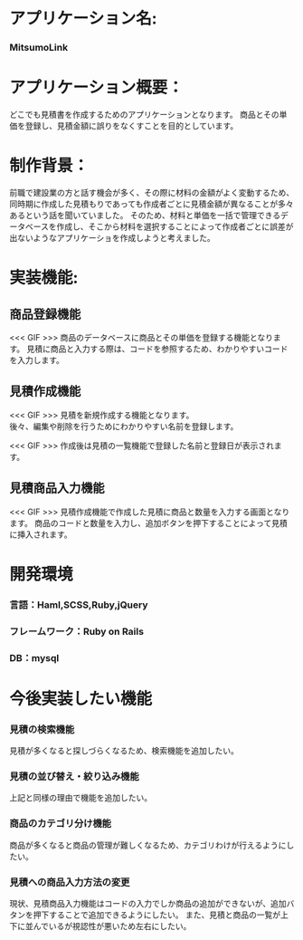 # アプリケーション名:
### MitsumoLink


# アプリケーション概要：
どこでも見積書を作成するためのアプリケーションとなります。
商品とその単価を登録し、見積金額に誤りをなくすことを目的としています。


# 制作背景：
前職で建設業の方と話す機会が多く、その際に材料の金額がよく変動するため、同時期に作成した見積もりであっても作成者ごとに見積金額が異なることが多々あるという話を聞いていました。
そのため、材料と単価を一括で管理できるデータベースを作成し、そこから材料を選択することによって作成者ごとに誤差が出ないようなアプリケーショを作成しようと考えました。


# 実装機能:
## 商品登録機能
<<< GIF >>>
商品のデータベースに商品とその単価を登録する機能となります。
見積に商品と入力する際は、コードを参照するため、わかりやすいコードを入力します。

## 見積作成機能
<<< GIF >>>
見積を新規作成する機能となります。  
後々、編集や削除を行うためにわかりやすい名前を登録します。

<<< GIF >>>
作成後は見積の一覧機能で登録した名前と登録日が表示されます。
  
## 見積商品入力機能
<<< GIF >>>
見積作成機能で作成した見積に商品と数量を入力する画面となります。
商品のコードと数量を入力し、追加ボタンを押下することによって見積に挿入されます。

# 開発環境
### 言語：Haml,SCSS,Ruby,jQuery
### フレームワーク：Ruby on Rails
### DB：mysql

# 今後実装したい機能
### 見積の検索機能
見積が多くなると探しづらくなるため、検索機能を追加したい。

### 見積の並び替え・絞り込み機能
上記と同様の理由で機能を追加したい。

### 商品のカテゴリ分け機能
商品が多くなると商品の管理が難しくなるため、カテゴリわけが行えるようにしたい。

### 見積への商品入力方法の変更
現状、見積商品入力機能はコードの入力でしか商品の追加ができないが、追加バタンを押下することで追加できるようにしたい。
また、見積と商品の一覧が上下に並んでいるが視認性が悪いため左右にしたい。
